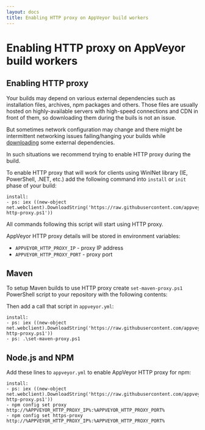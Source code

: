 ```yaml
---
layout: docs
title: Enabling HTTP proxy on AppVeyor build workers
---
```


# Enabling HTTP proxy on AppVeyor build workers

<!--TOC-->

## Enabling HTTP proxy

Your builds may depend on various external dependencies such as installation files, archives, npm packages and others.
Those files are usually hosted on highly-available servers with high-speed connections and CDN in front of them, so downloading them during the buils is not an issue.

But sometimes network configuration may change and there might be intermittent networking issues failing/hanging your builds while [downloading](/docs/how-to/download-file) some external dependencies.

In such situations we recommend trying to enable HTTP proxy during the build.

To enable HTTP proxy that will work for clients using WinINet library (IE, PowerShell, .NET, etc.) add the following command into `install` or `init` phase of your build:

    install:
    - ps: iex ((new-object net.webclient).DownloadString('https://raw.githubusercontent.com/appveyor/ci/master/scripts/enable-http-proxy.ps1'))

All commands following this script will start using HTTP proxy. 

AppVeyor HTTP proxy details will be stored in environment variables:

- `APPVEYOR_HTTP_PROXY_IP` - proxy IP address
- `APPVEYOR_HTTP_PROXY_PORT` - proxy port

## Maven

To setup Maven builds to use HTTP proxy create `set-maven-proxy.ps1` PowerShell script to your repository with the following contents:

<script src="https://gist.github.com/FeodorFitsner/c9cad34f38719e7ae8462082651070db.js"></script>

Then add a call that script in `appveyor.yml`:

    install:
    - ps: iex ((new-object net.webclient).DownloadString('https://raw.githubusercontent.com/appveyor/ci/master/scripts/enable-http-proxy.ps1'))
    - ps: .\set-maven-proxy.ps1

## Node.js and NPM

Add these lines to `appveyor.yml` to enable AppVeyor HTTP proxy for npm:

    install:
    - ps: iex ((new-object net.webclient).DownloadString('https://raw.githubusercontent.com/appveyor/ci/master/scripts/enable-http-proxy.ps1'))
    - npm config set proxy http://%APPVEYOR_HTTP_PROXY_IP%:%APPVEYOR_HTTP_PROXY_PORT%
    - npm config set https-proxy http://%APPVEYOR_HTTP_PROXY_IP%:%APPVEYOR_HTTP_PROXY_PORT%

